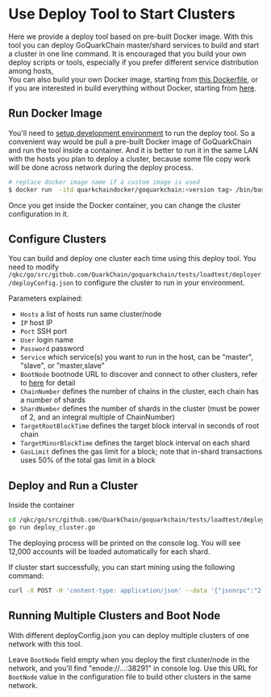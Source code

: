 # Use Deploy Tool to Start Clusters

Here we provide a deploy tool based on pre-built Docker image. With this tool you can deploy GoQuarkChain master/shard 
services to build and start a cluster in one line command. 
It is encouraged that you build your own deploy scripts or tools, especially if you prefer different service distribution among hosts,   
You can also build your own Docker image, starting from [this Dockerfile](../Dockerfile), or if you are interested in build everything without
Docker, starting from [here](../../../README.md#development-setup). 

## Run Docker Image

You'll need to [setup development environment](../../../README.md#development-setup) to run the deploy tool. So a convenient 
way would be pull a pre-built Docker image of GoQuarkChain and run the tool inside a container. And it is better to run it
in the same LAN with the hosts you plan to deploy a cluster, because some file copy work will be done across network 
during the deploy process. 
```bash
# replace docker image name if a custom image is used
$ docker run  -itd quarkchaindocker/goquarkchain:<version tag> /bin/bash 
```
Once you get inside the Docker container, you can change the cluster configuration in it.

## Configure Clusters

You can build and deploy one cluster each time using this deploy tool. You need to modify 
`/qkc/go/src/github.com/QuarkChain/goquarkchain/tests/loadtest/deployer/deployConfig.json` 
to configure the cluster to run in your environment. 

Parameters explained:
- `Hosts` a list of hosts run same cluster/node
- `IP` host IP
- `Port` SSH port
- `User` login name
- `Password` password
- `Service` which service(s) you want to run in the host, can be "master", "slave", or "master,slave"
- `BootNode` bootnode URL to discover and connect to other clusters, refer to [here](#running-multiple-clusters-and-boot-node) for detail
- `ChainNumber` defines the number of chains in the cluster, each chain has a number of shards 
- `ShardNumber` defines the number of shards in the cluster (must be power of 2, and an integral multiple of ChainNumber)
- `TargetRootBlockTime` defines the target block interval in seconds of root chain
- `TargetMinorBlockTime` defines the target block interval on each shard
- `GasLimit` defines the gas limit for a block; note that in-shard transactions uses 50% of the total gas limit in a block

## Deploy and Run a Cluster
Inside the container
```bash
cd /qkc/go/src/github.com/QuarkChain/goquarkchain/tests/loadtest/deployer
go run deploy_cluster.go
```

The deploying process will be printed on the console log. You will see 12,000 accounts will be loaded automatically for each shard.

If cluster start successfully, you can start mining using the following command:
```bash
curl -X POST -H 'content-type: application/json' --data '{"jsonrpc":"2.0","method":"setMining","params":[true],"id":0}' http://127.0.0.1:38491
```

## Running Multiple Clusters and Boot Node
With different deployConfig.json you can deploy multiple clusters of one network with this tool. 

Leave `BootNode` field empty when you deploy the first cluster/node in the network, and you'll find 
"enode://...:38291" in console log. Use this URL for `BootNode` value in the configuration file to build other clusters in the same network.
